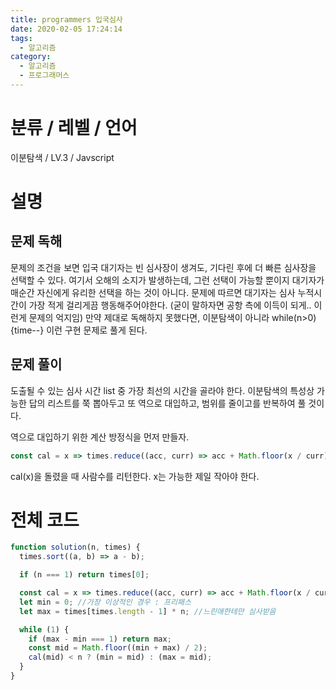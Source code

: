 ```yaml
---
title: programmers 입국심사
date: 2020-02-05 17:24:14
tags:
  - 알고리즘
category:
  - 알고리즘
  - 프로그래머스
---
```


# 분류 / 레벨 / 언어

이분탐색 / LV.3 / Javscript

# 설명

## 문제 독해

문제의 조건을 보면
입국 대기자는 빈 심사장이 생겨도, 기다린 후에 더 빠른 심사장을 선택할 수 있다.
여기서 오해의 소지가 발생하는데,
그런 선택이 가능할 뿐이지 대기자가 매순간 자신에게 유리한 선택을 하는 것이 아니다.
문제에 따르면 대기자는 심사 누적시간이 가장 적게 걸리게끔 행동해주어야한다.
(굳이 말하자면 공항 측에 이득이 되게.. 이런게 문제의 억지임)
만약 제대로 독해하지 못했다면, 이분탐색이 아니라 while(n>0){time--} 이런 구현 문제로 풀게 된다.

## 문제 풀이

도출될 수 있는 심사 시간 list 중 가장 최선의 시간을 골라야 한다.
이분탐색의 특성상 가능한 답의 리스트를 쭉 뽑아두고
또 역으로 대입하고, 범위를 줄이고를 반복하여 풀 것이다.

역으로 대입하기 위한 계산 방정식을 먼저 만들자.

```javascript
const cal = x => times.reduce((acc, curr) => acc + Math.floor(x / curr), 0);
```

cal(x)을 돌렸을 때 사람수를 리턴한다. x는 가능한 제일 작아야 한다.

# 전체 코드

```javascript
function solution(n, times) {
  times.sort((a, b) => a - b);

  if (n === 1) return times[0];

  const cal = x => times.reduce((acc, curr) => acc + Math.floor(x / curr), 0);
  let min = 0; //가장 이상적인 경우 : 프리패스
  let max = times[times.length - 1] * n; //느린애한테만 심사받음

  while (1) {
    if (max - min === 1) return max;
    const mid = Math.floor((min + max) / 2);
    cal(mid) < n ? (min = mid) : (max = mid);
  }
}
```
